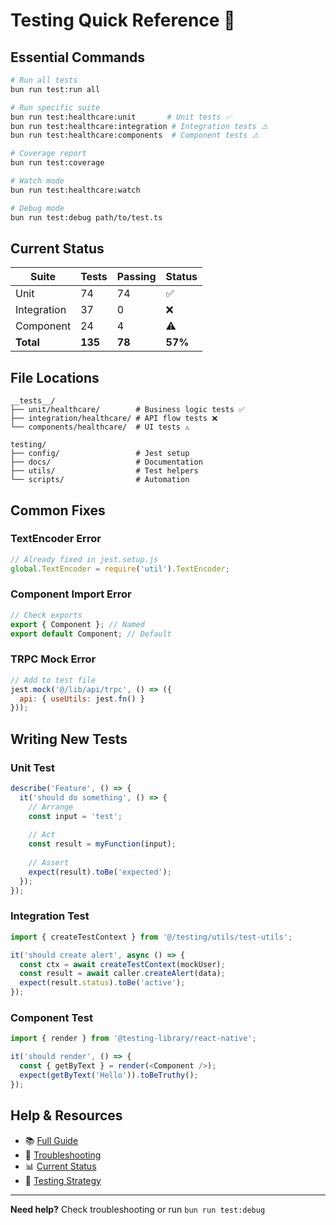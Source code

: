 # Testing Quick Reference 🚀

## Essential Commands

```bash
# Run all tests
bun run test:run all

# Run specific suite
bun run test:healthcare:unit       # Unit tests ✅
bun run test:healthcare:integration # Integration tests ⚠️
bun run test:healthcare:components  # Component tests ⚠️

# Coverage report
bun run test:coverage

# Watch mode
bun run test:healthcare:watch

# Debug mode
bun run test:debug path/to/test.ts
```

## Current Status

| Suite | Tests | Passing | Status |
|-------|-------|---------|---------|
| Unit | 74 | 74 | ✅ |
| Integration | 37 | 0 | ❌ |
| Component | 24 | 4 | ⚠️ |
| **Total** | **135** | **78** | **57%** |

## File Locations

```
__tests__/
├── unit/healthcare/        # Business logic tests ✅
├── integration/healthcare/ # API flow tests ❌
└── components/healthcare/  # UI tests ⚠️

testing/
├── config/                 # Jest setup
├── docs/                   # Documentation
├── utils/                  # Test helpers
└── scripts/                # Automation
```

## Common Fixes

### TextEncoder Error
```javascript
// Already fixed in jest.setup.js
global.TextEncoder = require('util').TextEncoder;
```

### Component Import Error
```javascript
// Check exports
export { Component }; // Named
export default Component; // Default
```

### TRPC Mock Error
```javascript
// Add to test file
jest.mock('@/lib/api/trpc', () => ({
  api: { useUtils: jest.fn() }
}));
```

## Writing New Tests

### Unit Test
```typescript
describe('Feature', () => {
  it('should do something', () => {
    // Arrange
    const input = 'test';
    
    // Act
    const result = myFunction(input);
    
    // Assert
    expect(result).toBe('expected');
  });
});
```

### Integration Test
```typescript
import { createTestContext } from '@/testing/utils/test-utils';

it('should create alert', async () => {
  const ctx = await createTestContext(mockUser);
  const result = await caller.createAlert(data);
  expect(result.status).toBe('active');
});
```

### Component Test
```typescript
import { render } from '@testing-library/react-native';

it('should render', () => {
  const { getByText } = render(<Component />);
  expect(getByText('Hello')).toBeTruthy();
});
```

## Help & Resources

- 📚 [Full Guide](./MASTER_TESTING_GUIDE.md)
- 🔧 [Troubleshooting](./docs/troubleshooting.md)
- 📊 [Current Status](./docs/current-status.md)
- 🎯 [Testing Strategy](./docs/testing-strategy.md)

---
**Need help?** Check troubleshooting or run `bun run test:debug`